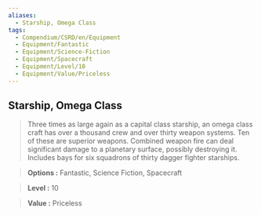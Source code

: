 ```yaml
---
aliases:
  - Starship, Omega Class
tags:
  - Compendium/CSRD/en/Equipment
  - Equipment/Fantastic
  - Equipment/Science-Fiction
  - Equipment/Spacecraft
  - Equipment/Level/10
  - Equipment/Value/Priceless
---
```

  
    
## Starship, Omega Class    
    
>Three times as large again as a capital class starship, an omega class craft has over a thousand crew and over thirty weapon systems. Ten of these are superior weapons. Combined weapon fire can deal significant damage to a planetary surface, possibly destroying it. Includes bays for six squadrons of thirty dagger fighter starships.    
> **Options :** Fantastic, Science Fiction, Spacecraft    
> **Level :** 10    
> **Value :** Priceless